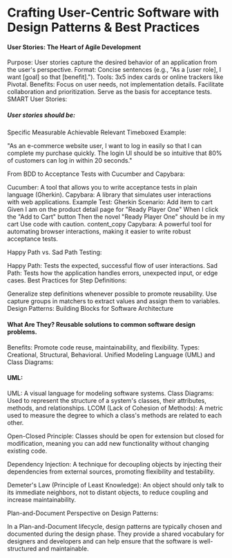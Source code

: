 # Crafting User-Centric Software with Design Patterns & Best Practices

#### User Stories: The Heart of Agile Development

Purpose: User stories capture the desired behavior of an application from the user's perspective.
Format: Concise sentences (e.g., "As a [user role], I want [goal] so that [benefit].").
Tools: 3x5 index cards or online trackers like Pivotal.
Benefits:
Focus on user needs, not implementation details.
Facilitate collaboration and prioritization.
Serve as the basis for acceptance tests.
SMART User Stories:

##### User stories should be:

Specific
Measurable
Achievable
Relevant
Timeboxed
Example:

"As an e-commerce website user, I want to log in easily so that I can complete my purchase quickly. The login UI should be so intuitive that 80% of customers can log in within 20 seconds."

From BDD to Acceptance Tests with Cucumber and Capybara:

Cucumber: A tool that allows you to write acceptance tests in plain language (Gherkin).
Capybara: A library that simulates user interactions with web applications.
Example Test:
Gherkin
Scenario: Add item to cart
    Given I am on the product detail page for "Ready Player One"
    When I click the "Add to Cart" button
    Then the novel "Ready Player One" should be in my cart
Use code with caution.
content_copy
Capybara: A powerful tool for automating browser interactions, making it easier to write robust acceptance tests.

Happy Path vs. Sad Path Testing:

Happy Path: Tests the expected, successful flow of user interactions.
Sad Path: Tests how the application handles errors, unexpected input, or edge cases.
Best Practices for Step Definitions:

Generalize step definitions whenever possible to promote reusability.
Use capture groups in matchers to extract values and assign them to variables.
Design Patterns: Building Blocks for Software Architecture

#### What Are They? Reusable solutions to common software design problems.
Benefits: Promote code reuse, maintainability, and flexibility.
Types: Creational, Structural, Behavioral.
Unified Modeling Language (UML) and Class Diagrams:


#### UML:
UML: A visual language for modeling software systems.
Class Diagrams: Used to represent the structure of a system's classes, their attributes, methods, and relationships.
LCOM (Lack of Cohesion of Methods): A metric used to measure the degree to which a class's methods are related to each other.

Open-Closed Principle:  Classes should be open for extension but closed for modification, meaning you can add new functionality without changing existing code.

Dependency Injection:  A technique for decoupling objects by injecting their dependencies from external sources, promoting flexibility and testability.

Demeter's Law (Principle of Least Knowledge): An object should only talk to its immediate neighbors, not to distant objects, to reduce coupling and increase maintainability.

Plan-and-Document Perspective on Design Patterns:

In a Plan-and-Document lifecycle, design patterns are typically chosen and documented during the design phase. They provide a shared vocabulary for designers and developers and can help ensure that the software is well-structured and maintainable.
